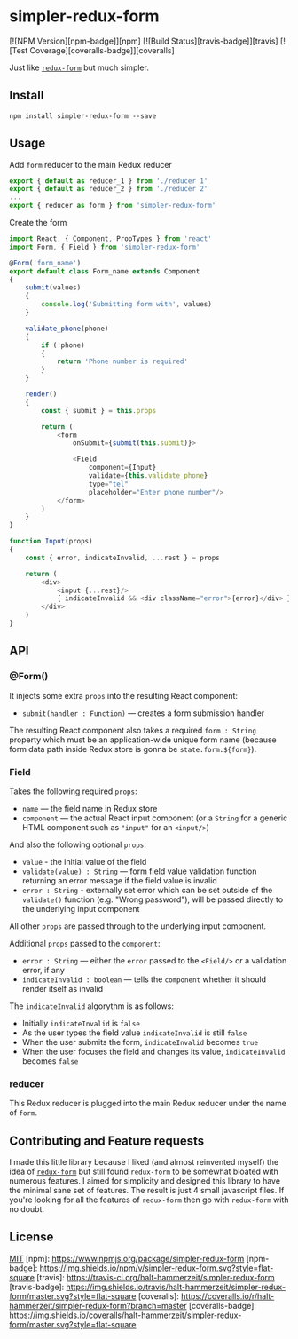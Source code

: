 # simpler-redux-form

[![NPM Version][npm-badge]][npm]
[![Build Status][travis-badge]][travis]
[![Test Coverage][coveralls-badge]][coveralls]

Just like [`redux-form`](https://github.com/erikras/redux-form) but much simpler.

## Install

```
npm install simpler-redux-form --save
```

## Usage

Add `form` reducer to the main Redux reducer

```js
export { default as reducer_1 } from './reducer 1'
export { default as reducer_2 } from './reducer 2'
...
export { reducer as form } from 'simpler-redux-form'
```

Create the form

```js
import React, { Component, PropTypes } from 'react'
import Form, { Field } from 'simpler-redux-form'

@Form('form_name')
export default class Form_name extends Component
{
	submit(values)
	{
		console.log('Submitting form with', values)
	}

	validate_phone(phone)
	{
		if (!phone)
		{
			return 'Phone number is required'
		}
	}

	render()
	{
		const { submit } = this.props

		return (
			<form
				onSubmit={submit(this.submit)}>

				<Field
					component={Input}
					validate={this.validate_phone}
					type="tel"
					placeholder="Enter phone number"/>
			</form>
		)
	}
}

function Input(props)
{
	const { error, indicateInvalid, ...rest } = props

	return (
		<div>
			<input {...rest}/>
			{ indicateInvalid && <div className="error">{error}</div> }
		</div>
	)
}
```

## API

### @Form()

It injects some extra `props` into the resulting React component:

  * `submit(handler : Function)` — creates a form submission handler

The resulting React component also takes a required `form : String` property which must be an application-wide unique form name (because form data path inside Redux store is gonna be `state.form.${form}`).

### Field

Takes the following required `props`:

  * `name` — the field name in Redux store
  * `component` — the actual React input component (or a `String` for a generic HTML component such as `"input"` for an `<input/>`)

And also the following optional `props`:

  * `value` - the initial value of the field
  * `validate(value) : String` — form field value validation function returning an error message if the field value is invalid
  * `error : String` - externally set error which can be set outside of the `validate()` function (e.g. "Wrong password"), will be passed directly to the underlying input component

All other `props` are passed through to the underlying input component.

Additional `props` passed to the `component`:

  * `error : String` — either the `error` passed to the `<Field/>` or a validation error, if any
  * `indicateInvalid : boolean` — tells the `component` whether it should render itself as invalid

The `indicateInvalid` algorythm is as follows:

  * Initially `indicateInvalid` is `false`
  * As the user types the field value `indicateInvalid` is still `false`
  * When the user submits the form, `indicateInvalid` becomes `true`
  * When the user focuses the field and changes its value, `indicateInvalid` becomes `false`

### reducer

This Redux reducer is plugged into the main Redux reducer under the name of `form`.

## Contributing and Feature requests

I made this little library because I liked (and almost reinvented myself) the idea of [`redux-form`](https://github.com/erikras/redux-form) but still found `redux-form` to be somewhat bloated with numerous features. I aimed for simplicity and designed this library to have the minimal sane set of features. The result is just 4 small javascript files. If you're looking for all the features of `redux-form` then go with `redux-form` with no doubt.

<!-- ## Contributing

After cloning this repo, ensure dependencies are installed by running:

```sh
npm install
```

This module is written in ES6 and uses [Babel](http://babeljs.io/) for ES5
transpilation. Widely consumable JavaScript can be produced by running:

```sh
npm run build
```

Once `npm run build` has run, you may `import` or `require()` directly from
node.

After developing, the full test suite can be evaluated by running:

```sh
npm test
```

When you're ready to test your new functionality on a real project, you can run

```sh
npm pack
```

It will `build`, `test` and then create a `.tgz` archive which you can then install in your project folder

```sh
npm install [module name with version].tar.gz
``` -->

## License

[MIT](LICENSE)
[npm]: https://www.npmjs.org/package/simpler-redux-form
[npm-badge]: https://img.shields.io/npm/v/simpler-redux-form.svg?style=flat-square
[travis]: https://travis-ci.org/halt-hammerzeit/simpler-redux-form
[travis-badge]: https://img.shields.io/travis/halt-hammerzeit/simpler-redux-form/master.svg?style=flat-square
[coveralls]: https://coveralls.io/r/halt-hammerzeit/simpler-redux-form?branch=master
[coveralls-badge]: https://img.shields.io/coveralls/halt-hammerzeit/simpler-redux-form/master.svg?style=flat-square
